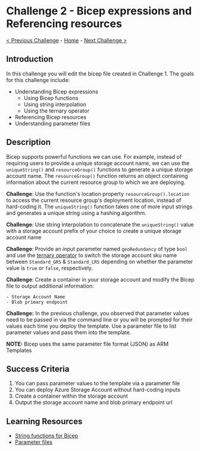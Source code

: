 # Challenge 2 - Bicep expressions and Referencing resources

[< Previous Challenge](./Bicep-Challenge-01.md) - [Home](../README.md) - [Next Challenge >](./Bicep-Challenge-03.md)

## Introduction

In this challenge you will edit the bicep file created in Challenge 1. The goals for this challenge include:

+ Understanding Bicep expressions
  + Using Bicep functions
  + Using string interpolation
  + Using the ternary operator
+ Referencing Bicep resources
+ Understanding parameter files

## Description

Bicep supports powerful functions we can use.  For example, instead of requiring users to provide a unique storage account name, we can use the `uniqueString()` and `resourceGroup()` functions to generate a unique storage account name. The `resourceGroup()` function returns an object containing information about the current resource group to which we are deploying.  

**Challenge**: Use the function's location property `resourceGroup().location` to access the current resource group's deployment location, instead of hard-coding it. The `uniqueString()` function takes one of more input strings  and generates a unique string using a hashing algorithm.

**Challenge**: Use string interpolation to concatenate the `uniqueString()` value with a storage account prefix of your choice to create a unique storage account name

**Challenge**: Provide an input parameter named `geoRedundancy` of type `bool` and use the [ternary operator](https://learn.microsoft.com/azure/azure-resource-manager/bicep/operators#operator-precedence-and-associativity) to switch the storage account sku name between `Standard_GRS` & `Standard_LRS` depending on whether the parameter value is `true` or `false`, respectively.

**Challenge**: Create a container in your storage account and modify the Bicep file to output additional information:

    - Storage Account Name
    - Blob primary endpoint

**Challenge:** In the previous challenge, you observed that parameter values need to be passed in via the command line or you will be prompted for their values each time you deploy the template. Use a parameter file to list parameter values and pass them into the template.

**NOTE:** Bicep uses the same parameter file format (JSON) as ARM Templates

## Success Criteria

1. You can pass parameter values to the template via a parameter file
1. You can deploy Azure Storage Account without hard-coding inputs
1. Create a container within the storage account
1. Output the storage account name and blob primary endpoint url

## Learning Resources

+ [String functions for Bicep](https://learn.microsoft.com/azure/azure-resource-manager/bicep/bicep-functions-string)
+ [Parameter files](https://learn.microsoft.com/azure/azure-resource-manager/bicep/parameter-files)
